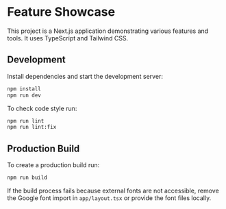 # Feature Showcase

This project is a Next.js application demonstrating various features and tools. It uses TypeScript and Tailwind CSS.

## Development

Install dependencies and start the development server:

```bash
npm install
npm run dev
```

To check code style run:

```bash
npm run lint
npm run lint:fix
```

## Production Build

To create a production build run:

```bash
npm run build
```

If the build process fails because external fonts are not accessible, remove the
Google font import in `app/layout.tsx` or provide the font files locally.
